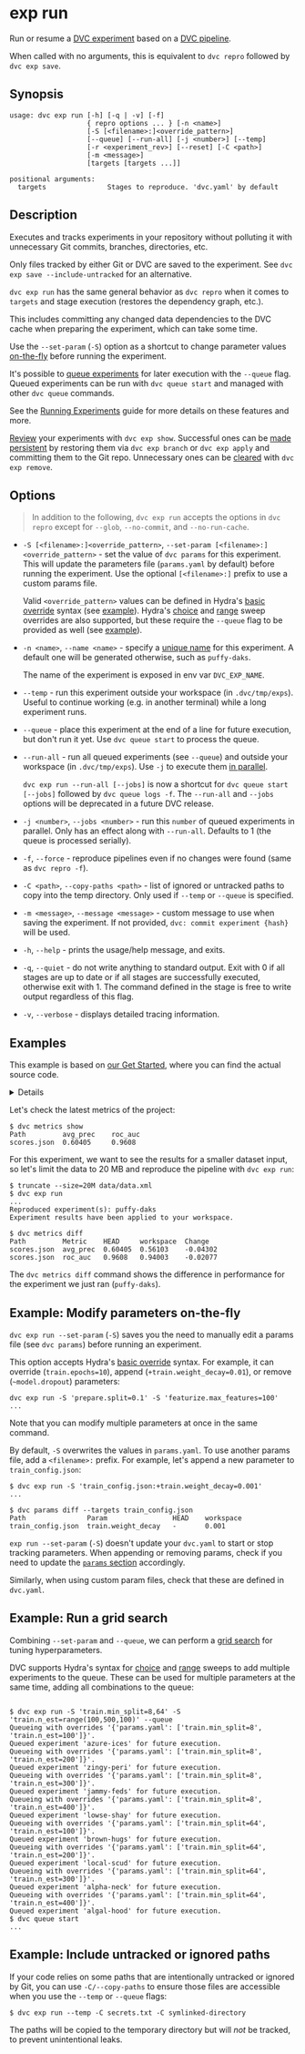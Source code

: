 # exp run

Run or resume a [DVC experiment] based on a [DVC pipeline].

[dvc experiment]: /doc/user-guide/experiment-management
[dvc pipeline]: /doc/user-guide/pipelines

<admon type="info">

When called with no arguments, this is equivalent to `dvc repro` followed by
`dvc exp save`.

</admon>

## Synopsis

```usage
usage: dvc exp run [-h] [-q | -v] [-f]
                   { repro options ... } [-n <name>]
                   [-S [<filename>:]<override_pattern>]
                   [--queue] [--run-all] [-j <number>] [--temp]
                   [-r <experiment_rev>] [--reset] [-C <path>]
                   [-m <message>]
                   [targets [targets ...]]

positional arguments:
  targets               Stages to reproduce. 'dvc.yaml' by default
```

## Description

Executes and tracks <abbr>experiments</abbr> in your <abbr>repository</abbr>
without polluting it with unnecessary Git commits, branches, directories, etc.

<admon type="info">

Only files tracked by either Git or DVC are saved to the experiment. See
`dvc exp save --include-untracked` for an alternative.

</admon>

`dvc exp run` has the same general behavior as `dvc repro` when it comes to
`targets` and stage execution (restores the dependency graph, etc.).

<admon type="info">

This includes committing any changed data <abbr>dependencies</abbr> to the
<abbr>DVC cache</abbr> when preparing the experiment, which can take some time.

</admon>

Use the `--set-param` (`-S`) option as a shortcut to change
<abbr>parameter</abbr> values [on-the-fly] before running the experiment.

It's possible to [queue experiments] for later execution with the `--queue`
flag. Queued experiments can be run with `dvc queue start` and managed with
other `dvc queue` commands.

<admon icon="book">

See the [Running Experiments] guide for more details on these features and more.

</admon>

[Review] your experiments with `dvc exp show`. Successful ones can be [made
persistent] by restoring them via `dvc exp branch` or `dvc exp apply` and
committing them to the Git repo. Unnecessary ones can be [cleared] with
`dvc exp remove`.

[on-the-fly]: #example-modify-parameters-on-the-fly
[queue experiments]:
  /doc/user-guide/experiment-management/running-experiments#the-experiments-queue
[running experiments]: /doc/user-guide/experiment-management/running-experiments
[review]: /doc/user-guide/experiment-management/comparing-experiments
[made persistent]:
  /doc/user-guide/experiment-management/sharing-experiments#persist-experiment
[cleared]:
  /doc/user-guide/experiment-management/comparing-experiments#clean-up-experiments

## Options

> In addition to the following, `dvc exp run` accepts the options in `dvc repro`
> except for `--glob`, `--no-commit`, and `--no-run-cache`.

- `-S [<filename>:]<override_pattern>`,
  `--set-param [<filename>:]<override_pattern>` - set the value of `dvc params`
  for this experiment. This will update the parameters file (`params.yaml` by
  default) before running the experiment. Use the optional `[<filename>:]`
  prefix to use a custom params file.

  Valid `<override_pattern>` values can be defined in Hydra's [basic override]
  syntax (see [example](#example-modify-parameters-on-the-fly)). Hydra's
  [choice] and [range] sweep overrides are also supported, but these require the
  `--queue` flag to be provided as well (see
  [example](#example-run-a-grid-search)).

- `-n <name>`, `--name <name>` - specify a [unique name] for this experiment. A
  default one will be generated otherwise, such as `puffy-daks`.

  <admon type="tip">

  The name of the experiment is exposed in env var `DVC_EXP_NAME`.

  </admon>

- `--temp` - run this experiment outside your workspace (in `.dvc/tmp/exps`).
  Useful to continue working (e.g. in another terminal) while a long experiment
  runs.

- `--queue` - place this experiment at the end of a line for future execution,
  but don't run it yet. Use `dvc queue start` to process the queue.

- `--run-all` - run all queued experiments (see `--queue`) and outside your
  workspace (in `.dvc/tmp/exps`). Use `-j` to execute them
  [in parallel](#queueing-and-parallel-execution).

  <admon type="warn">

  `dvc exp run --run-all [--jobs]` is now a shortcut for
  `dvc queue start [--jobs]` followed by `dvc queue logs -f`. The `--run-all`
  and `--jobs` options will be deprecated in a future DVC release.

  </admon>

- `-j <number>`, `--jobs <number>` - run this `number` of queued experiments in
  parallel. Only has an effect along with `--run-all`. Defaults to 1 (the queue
  is processed serially).

- `-f`, `--force` - reproduce pipelines even if no changes were found (same as
  `dvc repro -f`).

- `-C <path>`, `--copy-paths <path>` - list of ignored or untracked paths to
  copy into the temp directory. Only used if `--temp` or `--queue` is specified.

- `-m <message>`, `--message <message>` - custom message to use when saving the
  experiment. If not provided, `dvc: commit experiment {hash}` will be used.

- `-h`, `--help` - prints the usage/help message, and exits.

- `-q`, `--quiet` - do not write anything to standard output. Exit with 0 if all
  stages are up to date or if all stages are successfully executed, otherwise
  exit with 1. The command defined in the stage is free to write output
  regardless of this flag.

- `-v`, `--verbose` - displays detailed tracing information.

[basic override]: https://hydra.cc/docs/advanced/override_grammar/basic/
[choice]: https://hydra.cc/docs/advanced/override_grammar/extended/#choice-sweep
[range]: https://hydra.cc/docs/advanced/override_grammar/extended/#range-sweep
[unique name]:
  https://dvc.org/doc/user-guide/experiment-management#how-does-dvc-track-experiments

## Examples

<admon type="info">

This example is based on [our Get Started], where you can find the actual source
code.

[our get started]: /doc/start/experiments

</admon>

<details>

### Expand to prepare the example ML project

Clone the DVC repo and download the data it <abbr>depends</abbr> on:

```cli
$ git clone git@github.com:iterative/example-get-started.git
$ cd example-get-started
$ dvc pull
```

Let's also install the Python requirements:

> We **strongly** recommend creating a
> [virtual environment](https://python.readthedocs.io/en/stable/library/venv.html)
> first.

```cli
$ pip install -r src/requirements.txt
```

</details>

Let's check the latest metrics of the project:

```cli
$ dvc metrics show
Path         avg_prec    roc_auc
scores.json  0.60405     0.9608
```

For this experiment, we want to see the results for a smaller dataset input, so
let's limit the data to 20 MB and reproduce the pipeline with `dvc exp run`:

```cli
$ truncate --size=20M data/data.xml
$ dvc exp run
...
Reproduced experiment(s): puffy-daks
Experiment results have been applied to your workspace.

$ dvc metrics diff
Path         Metric    HEAD     workspace  Change
scores.json  avg_prec  0.60405  0.56103    -0.04302
scores.json  roc_auc   0.9608   0.94003    -0.02077
```

The `dvc metrics diff` command shows the difference in performance for the
experiment we just ran (`puffy-daks`).

## Example: Modify parameters on-the-fly

`dvc exp run --set-param` (`-S`) saves you the need to manually edit a params
file (see `dvc params`) before running an experiment.

This option accepts Hydra's [basic override] syntax. For example, it can
override (`train.epochs=10`), append (`+train.weight_decay=0.01`), or remove
(`~model.dropout`) <abbr>parameters</abbr>:

```cli
dvc exp run -S 'prepare.split=0.1' -S 'featurize.max_features=100'
...
```

<admon type="tip">

Note that you can modify multiple parameters at once in the same command.

</admon>

By default, `-S` overwrites the values in `params.yaml`. To use another params
file, add a `<filename>:` prefix. For example, let's append a new parameter to
`train_config.json`:

```cli
$ dvc exp run -S 'train_config.json:+train.weight_decay=0.001'
...

$ dvc params diff --targets train_config.json
Path               Param                HEAD    workspace
train_config.json  train.weight_decay   -       0.001
```

<admon type="warn" title="Warnings">

`exp run --set-param` (`-S`) doesn't update your `dvc.yaml` to start or stop
tracking parameters. When appending or removing params, check if you need to
update the [`params` section] accordingly.

Similarly, when using custom param files, check that these are defined in
`dvc.yaml`.

[`params` section]: /doc/user-guide/project-structure/dvcyaml-files#parameters

</admon>

## Example: Run a grid search

Combining `--set-param` and `--queue`, we can perform a [grid search] for tuning
hyperparameters.

DVC supports Hydra's syntax for [choice] and [range] sweeps to add multiple
experiments to the queue. These can be used for multiple parameters at the same
time, adding all combinations to the queue:

```cli

$ dvc exp run -S 'train.min_split=8,64' -S 'train.n_est=range(100,500,100)' --queue
Queueing with overrides '{'params.yaml': ['train.min_split=8', 'train.n_est=100']}'.
Queued experiment 'azure-ices' for future execution.
Queueing with overrides '{'params.yaml': ['train.min_split=8', 'train.n_est=200']}'.
Queued experiment 'zingy-peri' for future execution.
Queueing with overrides '{'params.yaml': ['train.min_split=8', 'train.n_est=300']}'.
Queued experiment 'jammy-feds' for future execution.
Queueing with overrides '{'params.yaml': ['train.min_split=8', 'train.n_est=400']}'.
Queued experiment 'lowse-shay' for future execution.
Queueing with overrides '{'params.yaml': ['train.min_split=64', 'train.n_est=100']}'.
Queued experiment 'brown-hugs' for future execution.
Queueing with overrides '{'params.yaml': ['train.min_split=64', 'train.n_est=200']}'.
Queued experiment 'local-scud' for future execution.
Queueing with overrides '{'params.yaml': ['train.min_split=64', 'train.n_est=300']}'.
Queued experiment 'alpha-neck' for future execution.
Queueing with overrides '{'params.yaml': ['train.min_split=64', 'train.n_est=400']}'.
Queued experiment 'algal-hood' for future execution.
$ dvc queue start
...
```

[grid search]:
  https://en.wikipedia.org/wiki/Hyperparameter_optimization#Grid_search

## Example: Include untracked or ignored paths

If your code relies on some paths that are intentionally untracked or ignored by
Git, you can use `-C/--copy-paths` to ensure those files are accessible when you
use the `--temp` or `--queue` flags:

```cli
$ dvc exp run --temp -C secrets.txt -C symlinked-directory
```

The paths will be copied to the temporary directory but will _not_ be tracked,
to prevent unintentional leaks.
